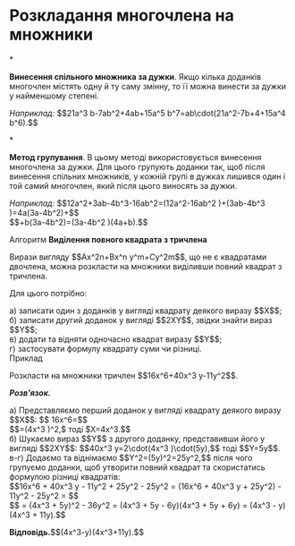 # Розкладання многочлена на множники
<div class="space">
* <p><b>Винесення спільного множника за дужки</b>. Якщо кілька доданків многочлен містять одну й ту саму змінну, то її можна винести за дужки у найменшому степені.</p>
<p><i>Наприклад:</i> $$21a^3 b-7ab^2+4ab+15a^5 b^7=ab\cdot(21a^2-7b+4+15a^4 b^6).$$</p>
* <p><b>Метод групування</b>. В цьому методі використовується винесення многочлена за дужки. Для цього групують доданки так, щоб після винесення спільних множників, у кожній групі в дужках лишився один і той самий многочлен, який після цього виносять за дужки.</p>
<p><i>Наприклад:</i> $$12a^2+3ab-4b^3-16ab^2=(12a^2-16ab^2 )+(3ab-4b^3 )=4a(3a-4b^2)+$$<br>$$+b(3a-4b^2)=(3a-4b^2 )(4a+b).$$</p
</div>

<div class="space">
<div class="alg-wrap">
<span class="alg">Алгоритм</span> <b>Видiлення повного квадрата з тричлена</b>
<div class="alg-text">
<p>Вирази вигляду $$Ax^2n+Bx^n y^m+Cy^2m$$, що не є квадратами двочлена, можна розкласти на множники виділивши повний квадрат з тричлена.</p>
<p>Для цього потрібно:</p>
а) записати один з доданків у вигляді квадрату деякого виразу $$X$$;<br>
б) записати другий доданок у вигляді $$2XY$$, звідки знайти вираз $$Y$$;<br>
в) додати та відняти одночасно квадрат виразу $$Y$$;<br>
г) застосувати формулу квадрату суми чи різниці.
</div>
</div>
</div>

<div class="task-wrap">
<span class="task">Приклад</span>
<div class="task-text">
<p>Розкласти на множники тричлен $$16x^6+40x^3 y-11y^2$$.</p>
<p><b><i>Розв’язок.</i></b></p>
а) Представляємо перший доданок у вигляді квадрату деякого виразу $$X$$: $$ 16x^6=$$<br>$$=(4x^3 )^2,$ тоді $X=4x^3.$$<br>
б) Шукаємо вираз $$Y$$ з другого доданку, представивши його у вигляді $$2XY$$: $$40x^3 y=2\cdot(4x^3 )\cdot(5y),$$ тоді $$Y=5y$$.<br>
в-г) Додаємо та віднімаємо $$Y^2=(5y)^2=25y^2,$$ після чого групуємо доданки, щоб утворити повний квадрат та скористатись формулою різниці квадратів:<br>
$$16x^6 + 40x^3 y - 11y^2 + 25y^2 - 25y^2 = (16x^6 + 40x^3 y + 25y^2) - 11y^2 - 25y^2 = $$<br>$$ = (4x^3 + 5y)^2 - 36y^2 = (4x^3 + 5y - 6y)(4x^3 + 5y + 6y) = (4x^3 - y)(4x^3 + 11y).$$<br>
<p><b>Вiдповiдь.</b>$$(4x^3-y)(4x^3+11y).$$</p>
</div>
</div>


